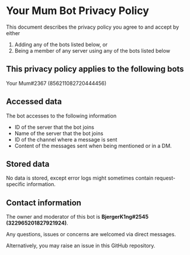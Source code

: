 # Your Mum Bot Privacy Policy

This document describes the privacy policy you agree to and accept by either 

1. Adding any of the bots listed below, or 
2. Being a member of any server using any of the bots listed below

## This privacy policy applies to the following bots

Your Mum#2367 (856211082720444456)

## Accessed data

The bot accesses to the following information

- ID of the server that the bot joins
- Name of the server that the bot joins
- ID of the channel where a message is sent
- Content of the messages sent when being mentioned or in a DM.

## Stored data

No data is stored, except error logs might sometimes contain request-specific information. 


## Contact information

The owner and moderator of this bot is **BjergerK1ng#2545 (322965201827921924)**.

Any questions, issues or concerns are welcomed via direct messages.

Alternatively, you may raise an issue in this GitHub repository.
